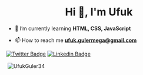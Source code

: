 <h1 align="center">Hi 👋, I'm Ufuk</h1>


- 🌱 I’m currently learning **HTML, CSS, JavaScript**

- 📫 How to reach me **ufuk.gulermega@gmail.com**

[![Twitter Badge](https://img.shields.io/badge/@UfukGuler-1ca0f1?style=flat&labelColor=1ca0f1&logo=twitter&logoColor=white&link=https://twitter.com/UfkGuler35)](https://twitter.com/UfkGuler35)
[![Linkedin Badge](https://img.shields.io/badge/-UfukGuler34-blue?style=flat&logo=Linkedin&logoColor=white&link=https://www.linkedin.com/in/UfukGuler34/)](https://www.linkedin.com/in/UfukGuler34/)


<p>&nbsp;<img align="center" src="https://github-readme-stats.vercel.app/api?username=UfukGuler34&show_icons=true" alt="UfukGuler34" /></p>


